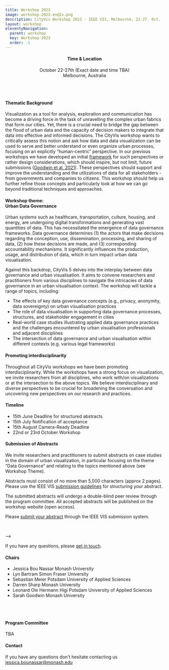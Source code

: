 ```yaml
---
title: Workshop 2023
image: workshop-2023-en@2x.png
description: CityVis Workshop 2023 - IEEE VIS, Melbourne, 22-27. Oct.
layout: workshop
eleventyNavigation:
  parent: workshop
  key: Workshop-2023
  order: -1
---
```

<section class="section workshop-section workshop-section__thema">

<h4 style="text-align:center;">Time &amp; Location</h4>
<p style="text-align:center; padding-bottom: 50px;">October 22-27th (Exact date and time TBA)<br />
Melbourne, Australia</p>

<h4>Thematic Background</h4>

Visualization as a tool for analysis, exploration and communication has become a driving force in the task of unravelling the complex urban fabrics that form our cities. Yet, there is a crucial need to bridge the gap between the flood of urban data and the capacity of decision makers to integrate that data into effective and informed decisions. The CityVis workshop wants to critically assess this notion and ask how data and data visualization can be used to serve and better understand or even organize urban processes, focusing on an explicitly “human-centric” perspective. In our previous workshops we have developed an initial [framework](/about#human-centric) for such perspectives or rather design considerations, which should inspire, but not limit, future submissions ([Goodwin et al, 2021](https://ieeexplore.ieee.org/document/9438762/)). These perspectives should support and improve the understanding and the utilizations of data for all stakeholders - from governments and companies to citizens. This workshop should help us further refine those concepts and particularly look at how we can go beyond traditional techniques and approaches.

</section>

<section class="section workshop-section workshop-section__focus">
<h4>Workshop theme:<br /><strong>Urban Data Governance</strong></h4>

Urban systems such as healthcare, transportation, culture, housing, and energy, are undergoing digital transformations and generating vast quantities of data. This has necessitated the emergence of data governance frameworks. Data governance determines (1) the actors that make decisions regarding the conception, use, dissemination, processing, and sharing of data,  (2) how these decisions are made, and (3) corresponding accountability mechanisms. It significantly influences the production, usage, and distribution of data, which in turn impact urban data visualisation.



Against this backdrop, CityVis 5 delves into the interplay between data governance and urban visualisation. It aims to convene researchers and practitioners from various disciplines to navigate the intricacies of data governance in an urban visualisation context. The workshop will tackle a range of topics, including:


<ul class="workshop-section__focus-list">
<li class="workshop-section__focus-list-item">
<span class="workshop-section__focus-list-item--headline">The effects of key data governance concepts (e.g., privacy, anonymity, data sovereignty) on urban visualisation practices</span>
</li>
<li class="workshop-section__focus-list-item">
<span class="workshop-section__focus-list-item--headline">The role of data visualisation in supporting data governance processes, structures, and stakeholder engagement in cities</span>
</li>
<li class="workshop-section__focus-list-item">
<span class="workshop-section__focus-list-item--headline">Real-world case studies illustrating applied data governance practices and the challenges encountered by urban visualisation professionals and adjacent disciplines</span>
</li>
<li class="workshop-section__focus-list-item">
<span class="workshop-section__focus-list-item--headline">The intersection of data governance and urban visualisation within different contexts (e.g. various legal frameworks)</span>
</li>
</ul>

<!--
<h4><strong>Workshop Program</strong></h4>

<h4>TALKS</h4>
<ul class="workshop-section__talk-list">
  <li>
    <h5>Exploring hidden tree patterns in our cities with urban walks</h5>
    <p>Liubov Tupikina<sup>1</sup>, Yasamin Nematollahi<sup>1</sup>, Vladislav Afanasiev<sup>2</sup>, Olga Kisseleva<sup>1</sup>, Vittorio Loreto<sup>3</sup> and Bernardo Monechi<sup>3</sup><br /><i>1. Universite de Paris, 2. Architecture, 3. Sony labs, CSL, Rome</i></p>
  </li>
  <li>
    <h5>Experiencing data on location -<br />A case study of visualizing air quality for citizens</h5>
    <p>Christoph Huber and Till Nagel<br /><i>Hochschule Mannheim</i></p>
  </li>
</ul>
<h4>LIGHTNING TALKS</h4>
<ul class="workshop-section__talk-list">
  <li>
    <h5>Visualizing the sociotechnics of smart cities in Africa and Europe</h5>
    <p>Mennatullah Hendawy<sup>1</sup>, Zhaoqing Teng XD<sup>2</sup>, Johannes Pfau<sup>2</sup>, Magy Seif El-Nasr<sup>2</sup><br />1. Ain Shams University (Egypt), Impact Circles e.V. (Germany), and Center for Advanced Internet Studies (Germany), 2. University of California Santa Cruz, Computational Media (UCSC)</p>
  </li>
  <li>
    <h5>Domestic Tourism Planning via Mobility Data</h5>
    <p>Puripant Ruchikachorn<sup>1</sup>, Thitiphong Luangaroonlerd<sup>2</sup> and Rapee Suveeranont<sup>2</sup><br/><i>1. Chulalongkorn University, 2. Boonmee Lab</i></p>
  </li>
  <li>
    <h5>Designing urban landscapes digitally.<br />Web-GIS mapping tool of Berlin TXL</h5>
    <p>Hülya Lasch, <i>Digital City Science - HafenCity University</i></p>
  </li>
  <li>
    <h5>Dublin City University Digital Twin:<br /> Test Bed for IoT Sensor Data Visualization</h5>
    <p>Jaime B Fernandez and Kieran Mahon<br><i>Insight SFI Research Centre for Data Analytics, Dublin City University</i></p>
  </li>
</ul>
<h4>Interactive Session</h4>
<ul class="workshop-section__talk-list">
  <li>
    <h5>Urban Data Visualization Cards</h5>
    <p>Hybrid workshop activity to explore and discuss the dimensions and considerations collected in previous CityVis Workshops (<a href="/about/#human-centric">see publication</a>).</p>
  </li>
</ul>
</section>
-->

<section class="section workshop-section workshop-section__focus">
<h4>Promoting interdisciplinarity</h4>

Throughout all CityVis workshops we have been promoting interdisciplinarity. While the workshops have a strong focus on visualization, we invite researchers from all disciplines, who work with/on visualizations or at the intersection to the above topics. We believe interdisciplinary and diverse perspectives to be crucial for broadening the conversation and uncovering new perspectives on our research and practices.

</section>


<section class="section workshop-section workshop-section__timeline">
<h4>Timeline</h4>
<ul class="workshop-section__timeline-list">
<li class="workshop-section__timeline-list--item">
<span class="workshop-section__timeline-list--date" style="width:250px;">15th June</span>
<span class="workshop-section__timeline-list--event">Deadline for structured abstracts</span>
</li>
<li class="workshop-section__timeline-list--item">
<span class="workshop-section__timeline-list--date" style="width:250px;">15th July</span>
<span class="workshop-section__timeline-list--event">Notification of acceptance</span>
</li>
<li class="workshop-section__timeline-list--item">
<span class="workshop-section__timeline-list--date" style="width:250px;">15th August</span>
<span class="workshop-section__timeline-list--event">Camera-Ready Deadline</span>
</li>
<li class="workshop-section__timeline-list--item">
<span class="workshop-section__timeline-list--date" style="width:250px;">22nd or 23rd October</span>
<span class="workshop-section__timeline-list--event">Workshop</span>
</li>
</ul>
</section>


<section class="section workshop-section workshop-section__abstracts">

<h4>Submission of Abstracts</h4>

We invite researchers and practitioners to submit abstracts on case studies in the domain of urban visualization, in particular focusing on the theme “Data Governance” and relating to the topics mentioned above (see Workshop Theme).


Abstracts must consist of no more than 5,000 characters (approx 2 pages). Please use the IEEE VIS [submission guidelines](https://ieeevis.org/year/2023/info/call-participation/paper-submission-guidelines) for structuring your abstract.


The submitted abstracts will undergo a double-blind peer review through the program committee. All accepted abstracts will be published on the workshop website (open access).


Please [submit your abstract](https://new.precisionconference.com/user/login?society=vgtc) through the IEEE VIS submission system.


<p style="text-align:center"><a href="https://new.precisionconference.com/user/login?society=vgtc" style="color:white;" class="upcoming-link">Submit your abstract</a></p>
-->


If you have any questions, please [get in touch](mailto:jessica.bounassar@monash.edu).

</section>


<section class="section workshop-section workshop-section__timeline">
<h4>Chairs</h4>
<ul class="committee-list">
<li class="committee-list__item">
Jessica Bou Nassar
<span class="committee-list__item--institution">
Monash University
</span>
</li>
<li class="committee-list__item">
Lyn Bartram
<span class="committee-list__item--institution">
Simon Fraser University
</span>
</li>
<li class="committee-list__item">
Sebastian Meier
<span class="committee-list__item--institution">
Potsdam University of Applied Sciences
</span>
</li>
<li class="committee-list__item">
Darren Sharp
<span class="committee-list__item--institution">
Monash University
</span>
</li>
<li class="committee-list__item">
Leonard Ole Hermann Higi
<span class="committee-list__item--institution">
Potsdam University of Applied Sciences
</span>
</li>
<li class="committee-list__item">
Sarah Goodwin
<span class="committee-list__item--institution">
Monash University
</span>
</li>
</ul>
<h4 style="padding-top:50px;">Program Committee</h4>
<p>TBA</p>
<!--
<ul class="committee-list">
{% for member in committee.ws_2022 | sort(false, false, '0') %}
<li class="committee-list__item">
{{member[0]}}
<span class="committee-list__item--institution">
{{member[1]}}
</span>
</li>
{% endfor %}
</ul>
-->
</section>

<section class="section workshop-section workshop-section__contact">
<h4>Contact</h4>
<p>
If you have any questions don't hesitate contacting us
<a href="mailto:jessica.bounassar@monash.edu">
jessica.bounassar@monash.edu
</a>
</p>
</section>
